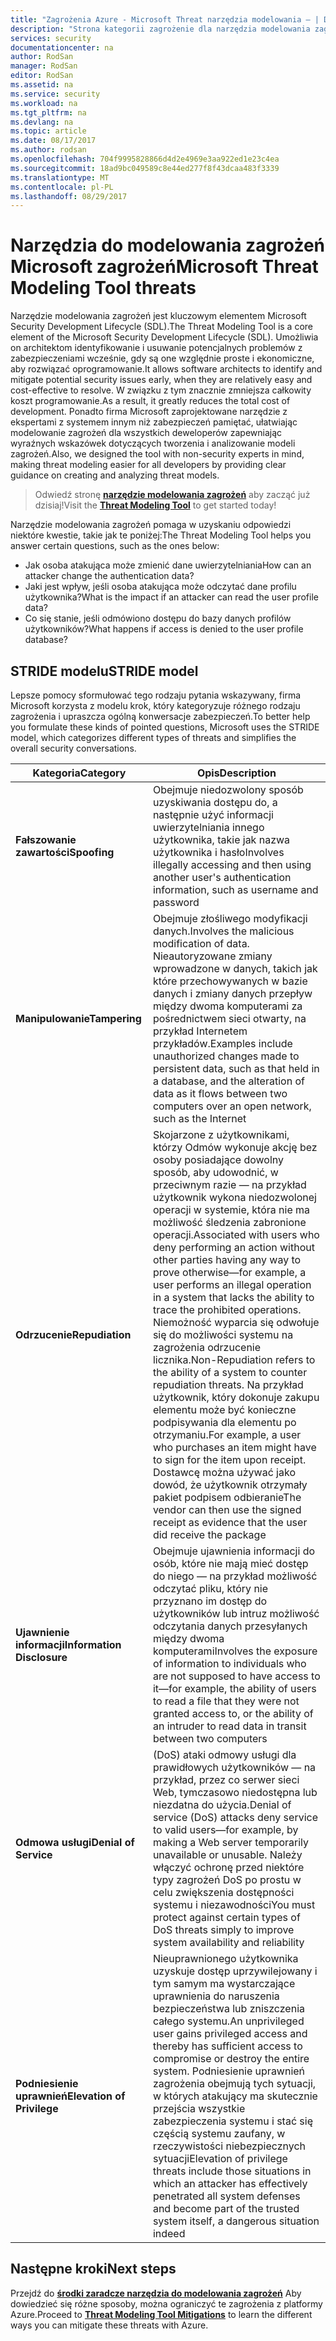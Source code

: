 ```yaml
---
title: "Zagrożenia Azure - Microsoft Threat narzędzia modelowania — | Dokumentacja firmy Microsoft"
description: "Strona kategorii zagrożenie dla narzędzia modelowania zagrożeń firmy Microsoft, zawierający kategorie dla wszystkich narażonych generowane zagrożenia."
services: security
documentationcenter: na
author: RodSan
manager: RodSan
editor: RodSan
ms.assetid: na
ms.service: security
ms.workload: na
ms.tgt_pltfrm: na
ms.devlang: na
ms.topic: article
ms.date: 08/17/2017
ms.author: rodsan
ms.openlocfilehash: 704f9995828866d4d2e4969e3aa922ed1e23c4ea
ms.sourcegitcommit: 18ad9bc049589c8e44ed277f8f43dcaa483f3339
ms.translationtype: MT
ms.contentlocale: pl-PL
ms.lasthandoff: 08/29/2017
---
```

# <a name="microsoft-threat-modeling-tool-threats"></a><span data-ttu-id="872bc-103">Narzędzia do modelowania zagrożeń Microsoft zagrożeń</span><span class="sxs-lookup"><span data-stu-id="872bc-103">Microsoft Threat Modeling Tool threats</span></span>

<span data-ttu-id="872bc-104">Narzędzie modelowania zagrożeń jest kluczowym elementem Microsoft Security Development Lifecycle (SDL).</span><span class="sxs-lookup"><span data-stu-id="872bc-104">The Threat Modeling Tool is a core element of the Microsoft Security Development Lifecycle (SDL).</span></span> <span data-ttu-id="872bc-105">Umożliwia on architektom identyfikowanie i usuwanie potencjalnych problemów z zabezpieczeniami wcześnie, gdy są one względnie proste i ekonomiczne, aby rozwiązać oprogramowanie.</span><span class="sxs-lookup"><span data-stu-id="872bc-105">It allows software architects to identify and mitigate potential security issues early, when they are relatively easy and cost-effective to resolve.</span></span> <span data-ttu-id="872bc-106">W związku z tym znacznie zmniejsza całkowity koszt programowanie.</span><span class="sxs-lookup"><span data-stu-id="872bc-106">As a result, it greatly reduces the total cost of development.</span></span> <span data-ttu-id="872bc-107">Ponadto firma Microsoft zaprojektowane narzędzie z ekspertami z systemem innym niż zabezpieczeń pamiętać, ułatwiając modelowanie zagrożeń dla wszystkich deweloperów zapewniając wyraźnych wskazówek dotyczących tworzenia i analizowanie modeli zagrożeń.</span><span class="sxs-lookup"><span data-stu-id="872bc-107">Also, we designed the tool with non-security experts in mind, making threat modeling easier for all developers by providing clear guidance on creating and analyzing threat models.</span></span>

> <span data-ttu-id="872bc-108">Odwiedź stronę  **[narzędzie modelowania zagrożeń](./azure-security-threat-modeling-tool.md)**  aby zacząć już dzisiaj!</span><span class="sxs-lookup"><span data-stu-id="872bc-108">Visit the **[Threat Modeling Tool](./azure-security-threat-modeling-tool.md)** to get started today!</span></span>

<span data-ttu-id="872bc-109">Narzędzie modelowania zagrożeń pomaga w uzyskaniu odpowiedzi niektóre kwestie, takie jak te poniżej:</span><span class="sxs-lookup"><span data-stu-id="872bc-109">The Threat Modeling Tool helps you answer certain questions, such as the ones below:</span></span>

* <span data-ttu-id="872bc-110">Jak osoba atakująca może zmienić dane uwierzytelniania</span><span class="sxs-lookup"><span data-stu-id="872bc-110">How can an attacker change the authentication data?</span></span>
* <span data-ttu-id="872bc-111">Jaki jest wpływ, jeśli osoba atakująca może odczytać dane profilu użytkownika?</span><span class="sxs-lookup"><span data-stu-id="872bc-111">What is the impact if an attacker can read the user profile data?</span></span>
* <span data-ttu-id="872bc-112">Co się stanie, jeśli odmówiono dostępu do bazy danych profilów użytkowników?</span><span class="sxs-lookup"><span data-stu-id="872bc-112">What happens if access is denied to the user profile database?</span></span>

## <a name="stride-model"></a><span data-ttu-id="872bc-113">STRIDE modelu</span><span class="sxs-lookup"><span data-stu-id="872bc-113">STRIDE model</span></span>

<span data-ttu-id="872bc-114">Lepsze pomocy sformułować tego rodzaju pytania wskazywany, firma Microsoft korzysta z modelu krok, który kategoryzuje różnego rodzaju zagrożenia i upraszcza ogólną konwersacje zabezpieczeń.</span><span class="sxs-lookup"><span data-stu-id="872bc-114">To better help you formulate these kinds of pointed questions, Microsoft uses the STRIDE model, which categorizes different types of threats and simplifies the overall security conversations.</span></span>

| <span data-ttu-id="872bc-115">Kategoria</span><span class="sxs-lookup"><span data-stu-id="872bc-115">Category</span></span> | <span data-ttu-id="872bc-116">Opis</span><span class="sxs-lookup"><span data-stu-id="872bc-116">Description</span></span> |
| -------- | ----------- |
| <span data-ttu-id="872bc-117">**Fałszowanie zawartości**</span><span class="sxs-lookup"><span data-stu-id="872bc-117">**Spoofing**</span></span> | <span data-ttu-id="872bc-118">Obejmuje niedozwolony sposób uzyskiwania dostępu do, a następnie użyć informacji uwierzytelniania innego użytkownika, takie jak nazwa użytkownika i hasło</span><span class="sxs-lookup"><span data-stu-id="872bc-118">Involves illegally accessing and then using another user's authentication information, such as username and password</span></span> |
| <span data-ttu-id="872bc-119">**Manipulowanie**</span><span class="sxs-lookup"><span data-stu-id="872bc-119">**Tampering**</span></span> | <span data-ttu-id="872bc-120">Obejmuje złośliwego modyfikacji danych.</span><span class="sxs-lookup"><span data-stu-id="872bc-120">Involves the malicious modification of data.</span></span> <span data-ttu-id="872bc-121">Nieautoryzowane zmiany wprowadzone w danych, takich jak które przechowywanych w bazie danych i zmiany danych przepływ między dwoma komputerami za pośrednictwem sieci otwarty, na przykład Internetem przykładów.</span><span class="sxs-lookup"><span data-stu-id="872bc-121">Examples include unauthorized changes made to persistent data, such as that held in a database, and the alteration of data as it flows between two computers over an open network, such as the Internet</span></span> |
| <span data-ttu-id="872bc-122">**Odrzucenie**</span><span class="sxs-lookup"><span data-stu-id="872bc-122">**Repudiation**</span></span> | <span data-ttu-id="872bc-123">Skojarzone z użytkownikami, którzy Odmów wykonuje akcję bez osoby posiadające dowolny sposób, aby udowodnić, w przeciwnym razie — na przykład użytkownik wykona niedozwolonej operacji w systemie, która nie ma możliwość śledzenia zabronione operacji.</span><span class="sxs-lookup"><span data-stu-id="872bc-123">Associated with users who deny performing an action without other parties having any way to prove otherwise—for example, a user performs an illegal operation in a system that lacks the ability to trace the prohibited operations.</span></span> <span data-ttu-id="872bc-124">Niemożność wyparcia się odwołuje się do możliwości systemu na zagrożenia odrzucenie licznika.</span><span class="sxs-lookup"><span data-stu-id="872bc-124">Non-Repudiation refers to the ability of a system to counter repudiation threats.</span></span> <span data-ttu-id="872bc-125">Na przykład użytkownik, który dokonuje zakupu elementu może być konieczne podpisywania dla elementu po otrzymaniu.</span><span class="sxs-lookup"><span data-stu-id="872bc-125">For example, a user who purchases an item might have to sign for the item upon receipt.</span></span> <span data-ttu-id="872bc-126">Dostawcę można używać jako dowód, że użytkownik otrzymały pakiet podpisem odbieranie</span><span class="sxs-lookup"><span data-stu-id="872bc-126">The vendor can then use the signed receipt as evidence that the user did receive the package</span></span> |
| <span data-ttu-id="872bc-127">**Ujawnienie informacji**</span><span class="sxs-lookup"><span data-stu-id="872bc-127">**Information Disclosure**</span></span> | <span data-ttu-id="872bc-128">Obejmuje ujawnienia informacji do osób, które nie mają mieć dostęp do niego — na przykład możliwość odczytać pliku, który nie przyznano im dostęp do użytkowników lub intruz możliwość odczytania danych przesyłanych między dwoma komputerami</span><span class="sxs-lookup"><span data-stu-id="872bc-128">Involves the exposure of information to individuals who are not supposed to have access to it—for example, the ability of users to read a file that they were not granted access to, or the ability of an intruder to read data in transit between two computers</span></span> |
| <span data-ttu-id="872bc-129">**Odmowa usługi**</span><span class="sxs-lookup"><span data-stu-id="872bc-129">**Denial of Service**</span></span> | <span data-ttu-id="872bc-130">(DoS) ataki odmowy usługi dla prawidłowych użytkowników — na przykład, przez co serwer sieci Web, tymczasowo niedostępna lub niezdatna do użycia.</span><span class="sxs-lookup"><span data-stu-id="872bc-130">Denial of service (DoS) attacks deny service to valid users—for example, by making a Web server temporarily unavailable or unusable.</span></span> <span data-ttu-id="872bc-131">Należy włączyć ochronę przed niektóre typy zagrożeń DoS po prostu w celu zwiększenia dostępności systemu i niezawodności</span><span class="sxs-lookup"><span data-stu-id="872bc-131">You must protect against certain types of DoS threats simply to improve system availability and reliability</span></span> |
| <span data-ttu-id="872bc-132">**Podniesienie uprawnień**</span><span class="sxs-lookup"><span data-stu-id="872bc-132">**Elevation of Privilege**</span></span> | <span data-ttu-id="872bc-133">Nieuprawnionego użytkownika uzyskuje dostęp uprzywilejowany i tym samym ma wystarczające uprawnienia do naruszenia bezpieczeństwa lub zniszczenia całego systemu.</span><span class="sxs-lookup"><span data-stu-id="872bc-133">An unprivileged user gains privileged access and thereby has sufficient access to compromise or destroy the entire system.</span></span> <span data-ttu-id="872bc-134">Podniesienie uprawnień zagrożenia obejmują tych sytuacji, w których atakujący ma skutecznie przejścia wszystkie zabezpieczenia systemu i stać się częścią systemu zaufany, w rzeczywistości niebezpiecznych sytuacji</span><span class="sxs-lookup"><span data-stu-id="872bc-134">Elevation of privilege threats include those situations in which an attacker has effectively penetrated all system defenses and become part of the trusted system itself, a dangerous situation indeed</span></span> |

## <a name="next-steps"></a><span data-ttu-id="872bc-135">Następne kroki</span><span class="sxs-lookup"><span data-stu-id="872bc-135">Next steps</span></span>

<span data-ttu-id="872bc-136">Przejdź do  **[środki zaradcze narzędzia do modelowania zagrożeń](./azure-security-threat-modeling-tool-mitigations.md)**  Aby dowiedzieć się różne sposoby, można ograniczyć te zagrożenia z platformy Azure.</span><span class="sxs-lookup"><span data-stu-id="872bc-136">Proceed to **[Threat Modeling Tool Mitigations](./azure-security-threat-modeling-tool-mitigations.md)** to learn the different ways you can mitigate these threats with Azure.</span></span>